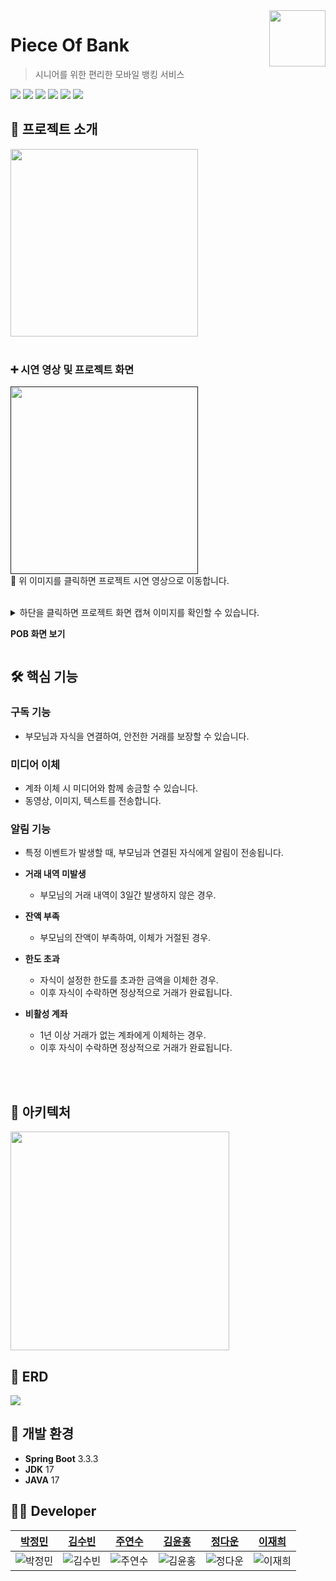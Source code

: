 <a href="https://lab.ssafy.com/s11-fintech-finance-sub1/S11P21A703/">
    <img src="https://github.com/user-attachments/assets/17efb099-2121-4ef5-beae-49ea84f7b278" align="right" height="90" />
</a>


# Piece Of Bank
> 시니어를 위한 편리한 모바일 뱅킹 서비스

  <img src="https://img.shields.io/badge/SpringBoot-6DB33F?style=flat&logo=Spring&logoColor=white"/>  <img src="https://img.shields.io/badge/MySQL-4479A1?style=flat&logo=mysql&logoColor=white"/>
  <img src="https://img.shields.io/badge/React_Native-61DAFB?style=flat&logo=react&logoColor=white"/> <img src="https://img.shields.io/badge/TypeScript-3178C6?style=flat&logo=typescript&logoColor=white"/>
<img src="https://img.shields.io/badge/Firebase-FFCA28?style=flat&logo=firebase&logoColor=white"/>
<img src="https://img.shields.io/badge/Docker-2496ED?style=flat&logo=docker&logoColor=white"/>




## 📢 프로젝트 소개
<img src="https://github.com/user-attachments/assets/cb3602b4-4048-4c5f-8ce2-e90c54375f65" height="300"/>
<br><br>

### ➕ 시연 영상 및 프로젝트 화면
<a href=""> <img src="" height="300"/> </a> <br>
🔺 위 이미지를 클릭하면 프로젝트 시연 영상으로 이동합니다.
<br><br>
<details> 
<summary> 하단을 클릭하면 프로젝트 화면 캡쳐 이미지를 확인할 수 있습니다.
    
 **POB 화면 보기**
</summary>

[가로 모드]
![가로모드](https://github.com/user-attachments/assets/c3bbab03-11fb-47c0-939b-ca2f9b032c42)

[미디어 이체]
![미디어 이체](https://github.com/user-attachments/assets/10748ea1-ce7e-47a5-9f45-c34b69f58735)
![미디어 이체 -1](https://github.com/user-attachments/assets/6cedfcab-7ac4-4f6e-82d5-7321041644d7)
![미디어 이체 -2](https://github.com/user-attachments/assets/b6c137c0-dd8d-4048-9d6c-1f44ad06579e)
![미디어 이체 -3](https://github.com/user-attachments/assets/08c15b05-9ff8-45b9-9967-73ea9eec1e4a)

[알림 기능]
![거래 내역 없음 알림](https://github.com/user-attachments/assets/8f1a0151-1703-4e40-9176-3e1db3853248)
![잔액 부족 알림](https://github.com/user-attachments/assets/5f40abab-bb09-41d1-b62f-da70ad4e0cbd)
![한도 초과 알림](https://github.com/user-attachments/assets/c97d4ad2-b3a4-49e6-8495-90bb821e74c0)
![계좌 비활성 알림](https://github.com/user-attachments/assets/942ee729-210b-41a5-a912-9f8480a2d83f)
![알림 이미지](https://github.com/user-attachments/assets/354a8426-85d2-4a36-a039-c778a4c7d1bd)

[계좌 거래 내역]
![계좌 거래 내역](https://github.com/user-attachments/assets/85710282-3bd9-492b-9e0b-de6b44cf5cd3)

</details>

## 🛠 핵심 기능
### 구독 기능
- 부모님과 자식을 연결하여, 안전한 거래를 보장할 수 있습니다.

### 미디어 이체
- 계좌 이체 시 미디어와 함께 송금할 수 있습니다.
- 동영상, 이미지, 텍스트를 전송합니다. 


### 알림 기능
- 특정 이벤트가 발생할 때, 부모님과 연결된 자식에게 알림이 전송됩니다.

- <b>거래 내역 미발생</b>
    - 부모님의 거래 내역이 3일간 발생하지 않은 경우.
- <b>잔액 부족</b>
    - 부모님의 잔액이 부족하여, 이체가 거절된 경우.
- <b>한도 초과</b>
    - 자식이 설정한 한도를 초과한 금액을 이체한 경우.
    - 이후 자식이 수락하면 정상적으로 거래가 완료됩니다.
- <b>비활성 계좌</b>
    - 1년 이상 거래가 없는 계좌에게 이체하는 경우.
    - 이후 자식이 수락하면 정상적으로 거래가 완료됩니다.

<br><br>

## 📝 아키텍처
<img src="https://github.com/user-attachments/assets/1a0997e1-31f6-4f2b-8f0f-96acee0d11e4" height="350"/>

## 🔑 ERD
<img src="https://github.com/user-attachments/assets/ad91118d-038f-4d4d-a574-46701a958e2c"/>

## 📌 개발 환경
- **Spring Boot**  3.3.3
- **JDK**   17
- **JAVA**  17

## 👩‍💻 Developer
|                                 <a href="https://github.com/inmyownway">박정민</a>                                |                                                      <a href="https://github.com/ksb3458">김수빈</a>                                                       |                                                      <a href="https://github.com/jooys130">주연수</a>                                                       | <a href="https://github.com/chelsea7023">김윤홍</a>                                |                                                      <a href="https://github.com/wjdek88">정다운</a>                                                       |                                                      <a href="https://github.com/hee010929">이재희</a>                                                       |
| :--------------------------------------------------------------------: | :---------------------------------------------------------------------------------------------------------------: | :---------------------------------------------------------------------------------------------------------------: | :---------------------------------------------------------------------------------------------------------------: | :---------------------------------------------------------------------------------------------------------------: | :---------------------------------------------------------------------------------------------------------------: |
| ![박정민](https://avatars.githubusercontent.com/u/90558247?v=4) | ![김수빈](https://avatars.githubusercontent.com/u/86918962?v=4) | ![주연수](https://avatars.githubusercontent.com/u/56713700?v=4) | ![김윤홍](https://avatars.githubusercontent.com/u/156149302?v=4) | ![정다운](https://secure.gravatar.com/avatar/61c7596c4a06076…21d8618b6ad2fb9d38ed1cd0a15676d?s=384&d=identicon) | ![이재희](https://secure.gravatar.com/avatar/60e4edc68a96ae2…99fb225e059503bc85a75f3b8914e37?s=384&d=identicon) |

